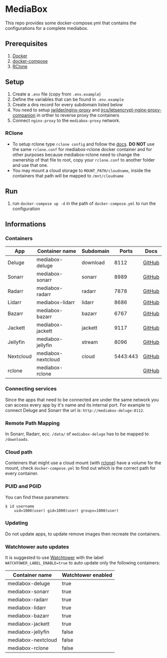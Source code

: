 # MediaBox
This repo provides some docker-compose.yml that contains the configurations for a complete mediabox.

## Prerequisites
1. [Docker](https://docs.docker.com/install/)
2. [docker-compose](https://docs.docker.com/compose/install/)
3. [RClone](https://rclone.org/install/)

## Setup
1. Create a `.env` file (copy from `.env.example`)
2. Define the variables that can be found in `.env.example`
3. Create a dns record for every subdomain listed below
4. You need to setup [jwilder/nginx-proxy](https://github.com/jwilder/nginx-proxy) and [jrcs/letsencrypt-nginx-proxy-companion](https://github.com/jrcs/letsencrypt-nginx-proxy-companion) in orther to reverse proxy the containers
5. Connect `nginx-proxy` to the `mediabox-proxy` network.

### RClone
* To setup rclone type `rclone config` and follow the [docs](https://rclone.org/docs/). **DO NOT** use the same `rclone.conf` for  mediabox-rclone docker container and for other purposes because mediabox-rclone need to change the ownership of that file to root, copy your `rclone.conf` to another folder and use that one.
* You may mount a cloud storage to `MOUNT_PATH/cloudname`, inside the containers that path will be mapped to `/mnt/cloudname`

## Run
1. run `docker-compose up -d` in the path of `docker-compose.yml` to run the configuration

## Informations
### Containers
| App       | Container name     | Subdomain | Ports    | Docs                                                      |
| --------- | ------------------ | --------- | -------- | --------------------------------------------------------- |
| Deluge    | mediabox-deluge    | download  | 8112     | [GitHub](https://github.com/binhex/arch-delugevpn)        |
| Sonarr    | mediabox-sonarr    | sonarr    | 8989     | [GitHub](https://github.com/linuxserver/docker-sonarr)    |
| Radarr    | mediabox-radarr    | radarr    | 7878     | [GitHub](https://github.com/linuxserver/docker-radarr)    |
| Lidarr    | mediabox-lidarr    | lidarr    | 8686     | [GitHub](https://github.com/linuxserver/docker-lidarr)    |
| Bazarr    | mediabox-bazarr    | bazarr    | 6767     | [GitHub](https://github.com/linuxserver/docker-bazarr)    |
| Jackett   | mediabox-jackett   | jackett   | 9117     | [GitHub](https://github.com/linuxserver/docker-jackett)   |
| Jellyfin  | mediabox-jellyfin  | stream    | 8096     | [GitHub](https://github.com/linuxserver/docker-jellyfin)  |
| Nextcloud | mediabox-nextcloud | cloud     | 5443:443 | [GitHub](https://github.com/linuxserver/docker-nextcloud) |
| rclone    | mediabox-rclone    |           |          | [GitHub](https://github.com/pfidr34/docker-rclone)        |

### Connecting services
Since the apps that need to be connected are under the same network you can access every app by it's name and its internal port.
For example to connect Deluge and Sonarr the url is: `http://mediabox-deluge:8112`.

### Remote Path Mapping
In Sonarr, Radarr, ecc. `/data/` of `mediabox-deluge` has to be mapped to `/downloads`.

### Cloud path
Conteiners that might use a cloud mount (with [rclone](https://rclone.org)) have a volume for the mount, check `docker-compose.yml` to find out which is the correct path for every container.

### PUID and PGID
You can find these parameters:
```
$ id username
    uid=1000(user) gid=1000(user) groups=1000(user)
```

### Updating
Do not update apps, to update remove images then recreate the containers.

### Watchtower auto updates
It is suggested to use [Watchtower](https://github.com/containrrr/watchtower) with the label `WATCHTOWER_LABEL_ENABLE=true` to auto update only the following containers:

| Container name     | Watchtower enabled |
| ------------------ | ------------------ |
| mediabox-deluge    | true               |
| mediabox-sonarr    | true               |
| mediabox-radarr    | true               |
| mediabox-lidarr    | true               |
| mediabox-bazarr    | true               |
| mediabox-jackett   | true               |
| mediabox-jellyfin  | false              |
| mediabox-nextcloud | false              |
| mediabox-rclone    | false              |